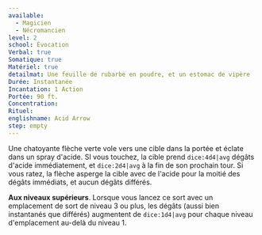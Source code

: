 ```yaml
---
available:
  - Magicien
  - Nécromancien
level: 2
school: Évocation
Verbal: true
Somatique: true
Matériel: true
detailmat: Une feuille de rubarbe en poudre, et un estomac de vipère
Durée: Instantanée
Incantation: 1 Action
Portée: 90 ft.
Concentration:
Rituel:
englishname: Acid Arrow
step: empty
---
```

Une chatoyante flèche verte vole vers une cible dans la portée et éclate dans un spray d'acide. SI vous touchez, la cible prend `dice:4d4|avg` dégâts d'acide immédiatement, et `dice:2d4|avg` à la fin de son prochain tour. Si vous ratez, la flèche asperge la cible avec de l'acide pour la moitié des dégâts immédiats, et aucun dégâts différés.

**Aux niveaux supérieurs**. Lorsque vous lancez ce sort avec un emplacement de sort de niveau 3 ou plus, les dégâts (aussi bien instantanés que différés) augmentent de `dice:1d4|avg` pour chaque niveau d'emplacement au-delà du niveau 1.
